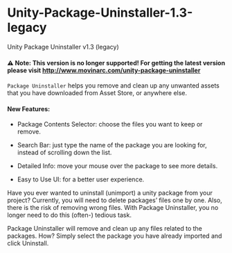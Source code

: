# Unity-Package-Uninstaller-1.3-legacy
Unity Package Uninstaller v1.3 (legacy)

#### ⚠️ Note: This version is no longer supported! For getting the latest version please visit http://www.movinarc.com/unity-package-uninstaller

`Package Uninstaller` helps you remove and clean up any unwanted assets that you have downloaded from Asset Store, or anywhere else.

#### New Features:

- Package Contents Selector: choose the files you want to keep or remove.

- Search Bar: just type the name of the package you are looking for, instead of scrolling down the list.

- Detailed Info: move your mouse over the package to see more details.

- Easy to Use UI: for a better user experience.

Have you ever wanted to uninstall (unimport) a unity package from your project? Currently, you will need to delete packages’ files one by one. Also, there is the risk of removing wrong files. With Package Uninstaller, you no longer need to do this (often-) tedious task.

Package Uninstaller will remove and clean up any files related to the packages.
How? Simply select the package you have already imported and click Uninstall.

